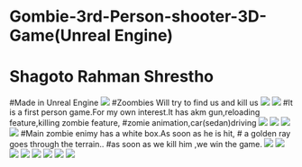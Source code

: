 # Gombie-3rd-Person-shooter-3D-Game(Unreal Engine)
<h1>Shagoto Rahman Shrestho</h1>
#Made in Unreal Engine
  <img src='Screenshots1/Screenshot_15.png' >
  #Zoombies Will try to find us and kill us
  <img src='Screenshots1/Screenshot_2.png' >
  <img src='Screenshots1/Screenshot_3.png' >
   #It is a first person game.For my own interest.It has akm gun,reloading feature,killing zombie feature,
   #zomie animation,car(sedan)driving
  <img src='Screenshots1/Screenshot_4.png' >
  <img src='Screenshots1/Screenshot_5.png' >
  <img src='Screenshots1/Screenshot_6.png' >
  <img src='Screenshots1/Screenshot_7.png' >
  #Main zombie enimy has a white box.As soon as he is hit,
  # a golden ray goes through the terrain..
  #as soon as we kill him ,we win the game.
  <img src='Screenshots1/Screenshot_8.png' >
  <img src='Screenshots1/Screenshot_9.png' >
  <img src='Screenshots1/Screenshot_10.png' >
  <img src='Screenshots1/Screenshot_11.png' >
  <img src='Screenshots1/Screenshot_12.png' >
  <img src='Screenshots1/Screenshot_13.png' >
  <img src='Screenshots1/Screenshot_14.png' >
  <img src='Screenshots1/Screenshot_16.png' >

  
